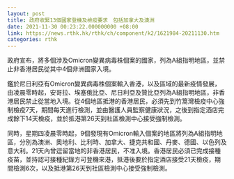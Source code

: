 ```yaml
---
layout: post
title: 政府收緊13個國家登機及檢疫要求　包括加拿大及澳洲
date: 2021-11-30 00:23:22.000000000 +08:00
link: https://news.rthk.hk/rthk/ch/component/k2/1621984-20211130.htm
categories: rthk
---
```


政府宣布，將多個涉及Omicron變異病毒株個案的國家，列為A組指明地區，並禁止非香港居民從其中4個非洲國家入境。

鑑於尼日利亞有Omicron變異病毒株個案輸入香港，以及區域的最新疫情發展，由凌晨零時起，安哥拉、埃塞俄比亞、尼日利亞及贊比亞列為A組指明地區，非香港居民禁止從當地入境。從4個地區抵港的香港居民，必須先到竹篙灣檢疫中心強制檢疫7天，期間每天進行檢測，並由醫護人員監察健康狀況，之後到指定酒店完成餘下14天檢疫，並於抵港第26天到社區檢測中心接受強制檢測。

同時，星期四凌晨零時起，9個發現有Omicron輸入個案的地區將列為A組指明地區，分別為澳洲、奧地利、比利時、加拿大、捷克共和國、丹麥、德國、以色列及意大利。21天內曾逗留當地的非香港居民，不准入境。香港居民必須已完成接種疫苗，並持認可接種紀錄方可登機來港，抵港後要於指定酒店接受21天檢疫，期間檢測6次，以及抵港第26天到社區檢測中心接受強制檢測。

